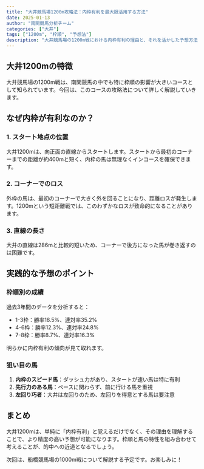 ```yaml
---
title: "大井競馬場1200m攻略法：内枠有利を最大限活用する方法"
date: 2025-01-13
author: "南関競馬分析チーム"
categories: ["大井"]
tags: ["1200m", "枠順", "予想法"]
description: "大井競馬場の1200m戦における内枠有利の理由と、それを活かした予想方法を詳しく解説します。"
---
```


## 大井1200mの特徴

大井競馬場の1200m戦は、南関競馬の中でも特に枠順の影響が大きいコースとして知られています。今回は、このコースの攻略法について詳しく解説していきます。

## なぜ内枠が有利なのか？

### 1. スタート地点の位置

大井1200mは、向正面の直線からスタートします。スタートから最初のコーナーまでの距離が約400mと短く、内枠の馬は無理なくインコースを確保できます。

### 2. コーナーでのロス

外枠の馬は、最初のコーナーで大きく外を回ることになり、距離ロスが発生します。1200mという短距離戦では、このわずかなロスが致命的になることがあります。

### 3. 直線の長さ

大井の直線は286mと比較的短いため、コーナーで後方になった馬が巻き返すのは困難です。

## 実践的な予想のポイント

### 枠順別の成績

過去3年間のデータを分析すると：
- 1-3枠：勝率18.5%、連対率35.2%
- 4-6枠：勝率12.3%、連対率24.8%
- 7-8枠：勝率8.7%、連対率16.3%

明らかに内枠有利の傾向が見て取れます。

### 狙い目の馬

1. **内枠のスピード馬**：ダッシュ力があり、スタートが速い馬は特に有利
2. **先行力のある馬**：ペースに関わらず、前に行ける馬を重視
3. **左回り巧者**：大井は左回りのため、左回りを得意とする馬は要注意

## まとめ

大井1200mは、単純に「内枠有利」と覚えるだけでなく、その理由を理解することで、より精度の高い予想が可能になります。枠順と馬の特性を組み合わせて考えることが、的中への近道となるでしょう。

次回は、船橋競馬場の1000m戦について解説する予定です。お楽しみに！